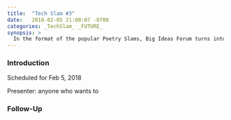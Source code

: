 ```yaml
---
title:  "Tech Slam #3"
date:   2018-02-05 21:00:07 -0700
categories: _TechSlam_ _FUTURE_
synopsis: > 
  In the format of the popular Poetry Slams, Big Ideas Forum turns into Tech Slam for an evening: Each volunteering participant gets 5 min to introduce a book, an article, a film, a TV feature, a web posting or any other source of information that has caught your attention in the past month. We will discuss this “breaking tech news” for an additional 5 minutes, and maybe select one of the subject for a future BIF event.
---
```


### Introduction

Scheduled for Feb 5, 2018

Presenter: anyone who wants to

### Follow-Up


